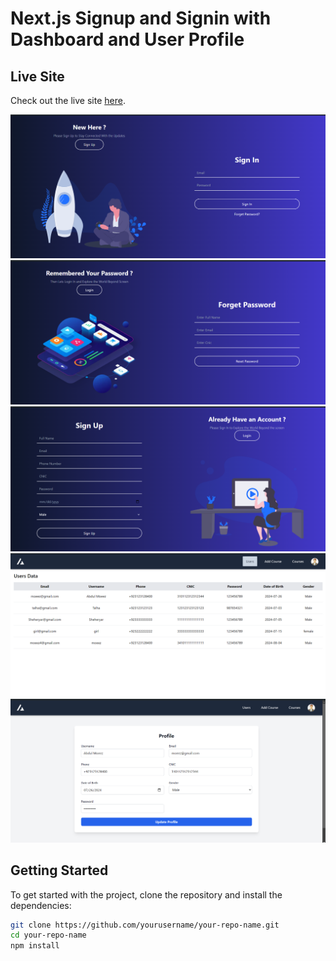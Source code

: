 # Next.js Signup and Signin with Dashboard and User Profile

## Live Site

Check out the live site [here](https://vercel.com/moeez-rajpoots-projects/signin-and-signup ).

![Image1](https://github.com/Moeez-Rajpoot/nextjs-signin-and-signup/blob/main/images/image1.png)
![Image2](https://github.com/Moeez-Rajpoot/nextjs-signin-and-signup/blob/main/images/image2.png)
![Image3](https://github.com/Moeez-Rajpoot/nextjs-signin-and-signup/blob/main/images/image3.png)
![Image4](https://github.com/Moeez-Rajpoot/nextjs-signin-and-signup/blob/main/images/image4.png)
![Image5](https://github.com/Moeez-Rajpoot/nextjs-signin-and-signup/blob/main/images/image5.png)




## Getting Started

To get started with the project, clone the repository and install the dependencies:

```bash
git clone https://github.com/yourusername/your-repo-name.git
cd your-repo-name
npm install
